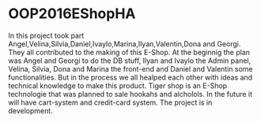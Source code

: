# OOP2016EShopHA
In this project took part Angel,Velina,Silvia,Daniel,Ivaylo,Marina,Ilyan,Valentin,Dona and Georgi. They all contributed to the making of this E-Shop.
At the beginnig the plan was Angel and Georgi to do the DB stuff, Ilyan and Ivaylo the Admin panel, Velina, Silvia, Dona and Marina the front-end and 
Daniel and Valentin some functionalities. But in the process we all healped each other with ideas and technical knowledge to make this product.
Tiger shop is an E-Shop technologie that was planned to sale hookahs and alcholols. In the future it will have cart-system and credit-card system.
The project is in development. 